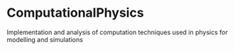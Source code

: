 # ComputationalPhysics
Implementation and analysis of computation techniques used in physics for modelling and simulations
